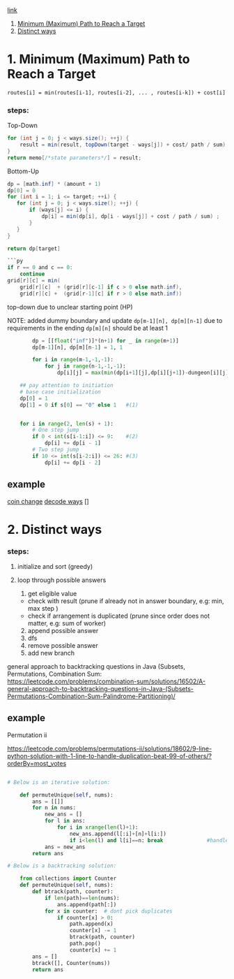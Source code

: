 [link](https://leetcode.com/discuss/general-discussion/458695/Dynamic-Programming-Patterns)
1. [Minimum (Maximum) Path to Reach a Target](#1-minimum-maximum-path-to-reach-a-target)
2. [Distinct ways](#2-distinct-ways)

# 1. Minimum (Maximum) Path to Reach a Target

```
routes[i] = min(routes[i-1], routes[i-2], ... , routes[i-k]) + cost[i]

```

### steps:

Top-Down
```java
for (int j = 0; j < ways.size(); ++j) {
    result = min(result, topDown(target - ways[j]) + cost/ path / sum);
}
return memo[/*state parameters*/] = result;
```
Bottom-Up
```java
dp = [math.inf] * (amount + 1)
dp[0] = 0
for (int i = 1; i <= target; ++i) {
   for (int j = 0; j < ways.size(); ++j) {
       if (ways[j] <= i) {
           dp[i] = min(dp[i], dp[i - ways[j]] + cost / path / sum) ;
       }
   }
}

return dp[target]

```py
if r == 0 and c == 0:
    continue
grid[r][c] = min(
    grid[r][c]  + (grid[r][c-1] if c > 0 else math.inf),
    grid[r][c] +  (grid[r-1][c] if r > 0 else math.inf))
```

top-down due to unclear starting point (HP)

NOTE: added dummy boundary and update `dp[m-1][n], dp[m][n-1]` due to requirements in the ending `dp[m][n]` should be at least 1

```py
        dp = [[float("inf")]*(n+1) for _ in range(m+1)]
        dp[m-1][n], dp[m][n-1] = 1, 1

        for i in range(m-1,-1,-1):
            for j in range(n-1,-1,-1):
                dp[i][j] = max(min(dp[i+1][j],dp[i][j+1])-dungeon[i][j],1)


```

```py
    ## pay attention to initiation
    # base case initialization
	dp[0] = 1
	dp[1] = 0 if s[0] == "0" else 1   #(1)


	for i in range(2, len(s) + 1):
		# One step jump
		if 0 < int(s[i-1:i]) <= 9:    #(2)
			dp[i] += dp[i - 1]
		# Two step jump
		if 10 <= int(s[i-2:i]) <= 26: #(3)
			dp[i] += dp[i - 2]

```


## example
[coin change](./322_coin-change.py)
[decode ways](./91_decode-ways.py)
[]

# 2. Distinct ways


### steps:

1. initialize and sort (greedy)

2. loop through possible answers
    1) get eligible value
    - check with result (prune if already not in answer boundary, e.g: min, max step )
    - check if arrangement is duplicated (prune since order does not matter, e.g: sum of worker)
    2) append possible answer
    3) dfs
    4) remove possible answer
    5) add new branch


general approach to backtracking questions in Java (Subsets, Permutations, Combination Sum:
https://leetcode.com/problems/combination-sum/solutions/16502/A-general-approach-to-backtracking-questions-in-Java-(Subsets-Permutations-Combination-Sum-Palindrome-Partitioning)/


## example
Permutation ii


https://leetcode.com/problems/permutations-ii/solutions/18602/9-line-python-solution-with-1-line-to-handle-duplication-beat-99-of-others/?orderBy=most_votes


```py

# Below is an iterative solution:

    def permuteUnique(self, nums):
        ans = [[]]
        for n in nums:
            new_ans = []
            for l in ans:
                for i in xrange(len(l)+1):
                    new_ans.append(l[:i]+[n]+l[i:])
                    if i<len(l) and l[i]==n: break              #handles duplication
            ans = new_ans
        return ans

# Below is a backtracking solution:

    from collections import Counter
    def permuteUnique(self, nums):
        def btrack(path, counter):
            if len(path)==len(nums):
                ans.append(path[:])
            for x in counter:  # dont pick duplicates
                if counter[x] > 0:
                    path.append(x)
                    counter[x] -= 1
                    btrack(path, counter)
                    path.pop()
                    counter[x] += 1
        ans = []
        btrack([], Counter(nums))
        return ans

```
